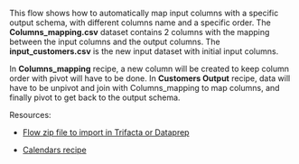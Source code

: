 This flow shows how to automatically map input columns with a specific output schema, with different columns name and a specific order.
The **Columns_mapping.csv** dataset contains 2 columns with the mapping between the input columns and the output columns.
The **input_customers.csv** is the new input dataset with initial input columns.

In **Columns_mapping** recipe, a new column will be created to keep column order with pivot will have to be done.
In **Customers Output** recipe, data will have to be unpivot and join with Columns_mapping to map columns, and finally pivot to get back to the output schema.


Resources:

- [Flow zip file to import in Trifacta or Dataprep](https://github.com/victorcouste/trifacta-flows-examples/raw/main/Custom%20Calendars/flow_Custom%20Calendars.zip)

- [Calendars recipe](https://github.com/victorcouste/trifacta-flows-examples/blob/main/Custom%20Calendars/my_calendars.wrangle)
